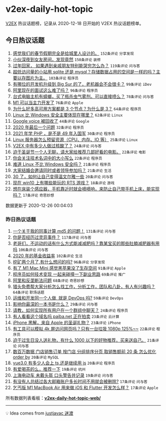 # v2ex-daily-hot-topic

[V2EX](https://www.v2ex.com/) 热议话题榜，记录从 2020-12-18 日开始的 V2EX 热议话题榜单。

## 今日热议话题

<!-- TODAY BEGIN -->

1. [感觉我们的春节假期完全是给城里人设计的。](https://www.v2ex.com/t/738784) `152条评论` `分享发现`
1. [小伙深夜到女友房间，发现竟然](https://www.v2ex.com/t/738853) `150条评论` `装修`
1. [过年回家，
   如果遇到亲戚朋友特别能哭穷怎么办？](https://www.v2ex.com/t/738774) `119条评论` `问与答`
1. [超低访问量的小站用 sqlite 还是 mysql？存储数据占用的空间是一样的吗？主要以存图片为主。](https://www.v2ex.com/t/738766) `103条评论` `程序员`
1. [有哪位的开发机升级到 Big Sur 的了，老机器会不会很卡？](https://www.v2ex.com/t/738788) `99条评论` `iDev`
1. [阿里现在的面试这么难了吗？](https://www.v2ex.com/t/738815) `96条评论` `程序员`
1. [台式电脑主机有蟑螂，买了瓶杀虫气雾剂。可以直接喷么？](https://www.v2ex.com/t/738787) `78条评论` `问与答`
1. [M1 可以当主力开发了](https://www.v2ex.com/t/738763) `76条评论` `Apple`
1. [为什么好多高可用方案都是 3 个节点？为什么是 3？](https://www.v2ex.com/t/738827) `64条评论` `程序员`
1. [Linux 比 Windows 安全主要体现在哪里？](https://www.v2ex.com/t/738949) `62条评论` `Linux`
1. [Google voice 被回收了](https://www.v2ex.com/t/739009) `44条评论` `Google`
1. [2020 年最后一个问题](https://www.v2ex.com/t/738823) `32条评论` `程序员`
1. [2021 年学 PHP ，是不是 49 年入国军](https://www.v2ex.com/t/738928) `30条评论` `程序员`
1. [Linux 服务器怎么预留资源（CPU、内存、IO 等）](https://www.v2ex.com/t/739016) `25条评论` `Linux`
1. [V2EX 中有多少人做过核酸了？](https://www.v2ex.com/t/739018) `24条评论` `问与答`
1. [迫于圣诞节一个人无聊，请大家给推荐几部好看的电影。](https://www.v2ex.com/t/739036) `22条评论` `电影`
1. [你会关注技术名词中的大小写么](https://www.v2ex.com/t/738904) `22条评论` `程序员`
1. [难道 Linux 不比 Windows 安全吗？](https://www.v2ex.com/t/738971) `21条评论` `程序员`
1. [大家结婚会邀请同时或者领导参加吗？](https://www.v2ex.com/t/738923) `21条评论` `生活`
1. [30 了，如何让自己变得温文尔雅一些](https://www.v2ex.com/t/738898) `20条评论` `问与答`
1. [现在 win10 上有哪些能玩的 RTS 游戏？](https://www.v2ex.com/t/738759) `18条评论` `游戏`
1. [想在床装个感应器，手机靠近时就会嘀嘀响，来防止自己带手机上床，能实现吗？](https://www.v2ex.com/t/738908) `17条评论` `奇思妙想`

数据更新于 2020-12-26 00:04:03

<!-- TODAY END -->

### 昨日热议话题

<!-- YESTERDAY BEGIN -->

1. [一个关于我的同事计算 md5 的问题！](https://www.v2ex.com/t/738468) `131条评论` `问与答`
1. [你是否经历过灵异事件？](https://www.v2ex.com/t/738575) `117条评论` `问与答`
1. [老哥们，不运动的话有什么方式能减减肥吗？靠某宝买的那些肚腩减肥器有用吗](https://www.v2ex.com/t/738618) `106条评论` `问与答`
1. [2020 年的基金收益率](https://www.v2ex.com/t/738481) `102条评论` `生活`
1. [挖矿两个月了,有什么想问的吗?](https://www.v2ex.com/t/738621) `96条评论` `分享发现`
1. [有了 M1 Mac Mini 感觉黑苹果没了生存空间](https://www.v2ex.com/t/738682) `91条评论` `Apple`
1. [程序员如何技术变现 一起来碰撞一下副业思路](https://www.v2ex.com/t/738524) `69条评论` `推广`
1. [阿里和反垄断法问题](https://www.v2ex.com/t/738631) `68条评论` `奇思妙想`
1. [猎头免费帮大家分析怎么找工作，分析工作，团队和八卦，有人有兴趣吗？](https://www.v2ex.com/t/738583) `64条评论` `职场话题`
1. [运维和开发同一个人做, 就是 DevOps 吗?](https://www.v2ex.com/t/738508) `59条评论` `DevOps`
1. [影响你最深的一本书是什么？](https://www.v2ex.com/t/738730) `29条评论` `问与答`
1. [请教，如何实现所有用户在一个群组中聊天？](https://www.v2ex.com/t/738642) `24条评论` `程序员`
1. [有人看看这个域名吗 paiba.net 正在拍卖](https://www.v2ex.com/t/738641) `23条评论` `云计算`
1. [iPhone 黑解，来自 Apple 的圣诞礼物？](https://www.v2ex.com/t/738543) `23条评论` `iPhone`
1. [有工具可以模拟 4k 屏访问网页吗？只有一台垃圾 1080p 125%~~](https://www.v2ex.com/t/738597) `22条评论` `程序员`
1. [迫于过生日没人送礼物，有什么 1000 以下的好物推荐，买来送自己。](https://www.v2ex.com/t/738632) `21条评论` `问与答`
1. [数百万数据 门店销售订单 按门店 分组排序分页 取销售额前 20 条 怎么优化 order by](https://www.v2ex.com/t/738660) `20条评论` `MySQL`
1. [vue3.0 有多少人会上 ts,还是继续用 js](https://www.v2ex.com/t/738614) `20条评论` `程序员`
1. [有爱喝茶的么，推荐一下](https://www.v2ex.com/t/738625) `19条评论` `杭州`
1. [上海电动车 未戴头盔 口头警告并记录](https://www.v2ex.com/t/738482) `19条评论` `问与答`
1. [有没有人总结过各大邮箱账户多长时间不用就会被删除?](https://www.v2ex.com/t/738559) `17条评论` `问与答`
1. [乞丐版 M1 MacBook Air 用来做 iOS 和 Flutter 开发怎么样？](https://www.v2ex.com/t/738464) `17条评论` `Apple`
<!-- YESTERDAY END -->

所有数据列表看板：**[v2ex-daily-hot-topic-web/](https://realleonardo.github.io/v2ex-daily-hot-topic-web/)**

---

💡 Idea comes from [justjavac 迷渡](https://github.com/justjavac/)
